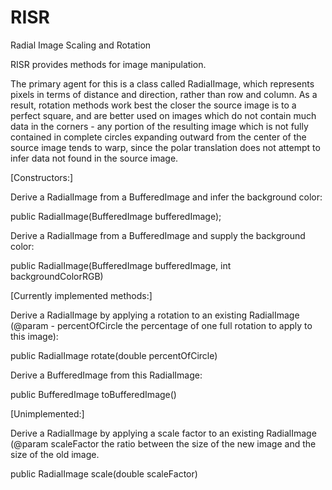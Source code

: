 # RISR
Radial Image Scaling and Rotation

RISR provides methods for image manipulation.

The primary agent for this is a class called RadialImage, which represents pixels in terms of distance and direction, rather than row and column.
As a result, rotation methods work best the closer the source image is to a perfect square, and are better used on images which do not contain much data in the corners - any portion of the resulting image which is not fully contained in complete circles expanding outward from the center of the source image tends to warp, since the polar translation does not attempt to infer data not found in the source image.

[Constructors:]

Derive a RadialImage from a BufferedImage and infer the background color:

public RadialImage(BufferedImage bufferedImage);

Derive a RadialImage from a BufferedImage and supply the background color:

public RadialImage(BufferedImage bufferedImage, int backgroundColorRGB)

[Currently implemented methods:]

Derive a RadialImage by applying a rotation to an existing RadialImage
(@param - percentOfCircle the percentage of one full rotation to apply to this image):

public RadialImage rotate(double percentOfCircle)

Derive a BufferedImage from this RadialImage:

public BufferedImage toBufferedImage()

[Unimplemented:]

Derive a RadialImage by applying a scale factor to an existing RadialImage
(@param scaleFactor the ratio between the size of the new image and the size of the old image.
    
public RadialImage scale(double scaleFactor)
